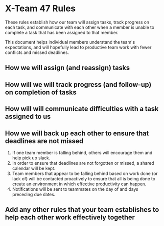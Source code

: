 # X-Team 47 Rules

These rules establish how our team will assign tasks,
track progress on each task, and communicate with each other 
when a member is unable to complete a task that has been assigned to that member.

This document helps individual members understand the team's expectations,
and will hopefully lead to productive team work with fewer conflicts
and missed deadlines.

## How we will assign (and reassign) tasks



## How will we will track progress (and follow-up) on completion of tasks



## How will will communicate difficulties with a task assigned to us



## How we will back up each other to ensure that deadlines are not missed
1) If one team member is falling behind, others will encourage them and help pick up slack.
2) In order to ensure that deadlines are not forgotten or missed, a shared calendar will be kept.
3) Team members that appear to be falling behind based on work done (or lack of) will be contacted proactively to ensure that all is being done to create an environment in which effective productivity can happen.
4) Notifications will be sent to teammates on the day of and days preceding due dates. 

## Add any other rules that your team establishes to help each other work effectively together




